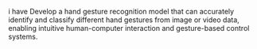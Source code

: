 i have Develop a hand gesture recognition model that can accurately identify and classify different hand gestures from image or video data, enabling intuitive human-computer interaction and gesture-based control systems.
